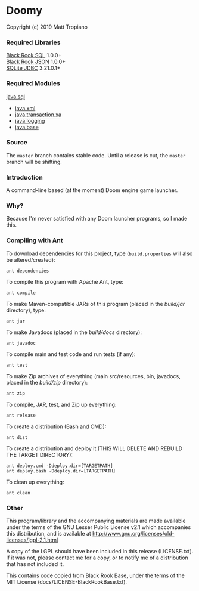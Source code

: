 # Doomy

Copyright (c) 2019 Matt Tropiano  

### Required Libraries

[Black Rook SQL](https://github.com/BlackRookSoftware/SQL) 1.0.0+  
[Black Rook JSON](https://github.com/BlackRookSoftware/JSON) 1.0.0+  
[SQLite JDBC](https://github.com/xerial/sqlite-jdbc) 3.21.0.1+  

### Required Modules

[java.sql](https://docs.oracle.com/en/java/javase/11/docs/api/java.sql/module-summary.html)  
* [java.xml](https://docs.oracle.com/en/java/javase/11/docs/api/java.xml/module-summary.html)  
* [java.transaction.xa](https://docs.oracle.com/en/java/javase/11/docs/api/java.transaction.xa/module-summary.html)  
* [java.logging](https://docs.oracle.com/en/java/javase/11/docs/api/java.logging/module-summary.html)  
* [java.base](https://docs.oracle.com/en/java/javase/11/docs/api/java.base/module-summary.html)  

### Source

The `master` branch contains stable code. Until a release is cut, the `master` branch will be shifting. 

### Introduction

A command-line based (at the moment) Doom engine game launcher.

### Why?

Because I'm never satisfied with any Doom launcher programs, so I made this.

### Compiling with Ant

To download dependencies for this project, type (`build.properties` will also be altered/created):

	ant dependencies

To compile this program with Apache Ant, type:

	ant compile

To make Maven-compatible JARs of this program (placed in the *build/jar* directory), type:

	ant jar

To make Javadocs (placed in the *build/docs* directory):

	ant javadoc

To compile main and test code and run tests (if any):

	ant test

To make Zip archives of everything (main src/resources, bin, javadocs, placed in the *build/zip* directory):

	ant zip

To compile, JAR, test, and Zip up everything:

	ant release

To create a distribution (Bash and CMD):

	ant dist

To create a distribution and deploy it (THIS WILL DELETE AND REBUILD THE TARGET DIRECTORY):

	ant deploy.cmd -Ddeploy.dir=[TARGETPATH]
	ant deploy.bash -Ddeploy.dir=[TARGETPATH]

To clean up everything:

	ant clean

### Other

This program/library and the accompanying materials
are made available under the terms of the GNU Lesser Public License v2.1
which accompanies this distribution, and is available at
http://www.gnu.org/licenses/old-licenses/lgpl-2.1.html

A copy of the LGPL should have been included in this release (LICENSE.txt).
If it was not, please contact me for a copy, or to notify me of a distribution
that has not included it. 

This contains code copied from Black Rook Base, under the terms of the MIT License (docs/LICENSE-BlackRookBase.txt).
